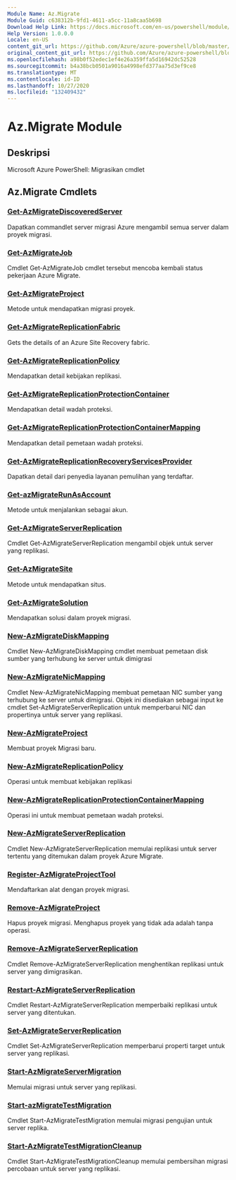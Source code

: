 ```yaml
---
Module Name: Az.Migrate
Module Guid: c638312b-9fd1-4611-a5cc-11a8caa5b698
Download Help Link: https://docs.microsoft.com/en-us/powershell/module/az.migrate
Help Version: 1.0.0.0
Locale: en-US
content_git_url: https://github.com/Azure/azure-powershell/blob/master/src/Migrate/help/Az.Migrate.md
original_content_git_url: https://github.com/Azure/azure-powershell/blob/master/src/Migrate/help/Az.Migrate.md
ms.openlocfilehash: a98b0f52edec1ef4e26a359ffa5d16942dc52528
ms.sourcegitcommit: b4a38bcb0501a9016a4998efd377aa75d3ef9ce8
ms.translationtype: MT
ms.contentlocale: id-ID
ms.lasthandoff: 10/27/2020
ms.locfileid: "132409432"
---
```

# Az.Migrate Module
## Deskripsi
Microsoft Azure PowerShell: Migrasikan cmdlet

## Az.Migrate Cmdlets
### [Get-AzMigrateDiscoveredServer](Get-AzMigrateDiscoveredServer.md)
Dapatkan commandlet server migrasi Azure mengambil semua server dalam proyek migrasi.

### [Get-AzMigrateJob](Get-AzMigrateJob.md)
Cmdlet Get-AzMigrateJob cmdlet tersebut mencoba kembali status pekerjaan Azure Migrate.

### [Get-AzMigrateProject](Get-AzMigrateProject.md)
Metode untuk mendapatkan migrasi proyek.

### [Get-AzMigrateReplicationFabric](Get-AzMigrateReplicationFabric.md)
Gets the details of an Azure Site Recovery fabric.

### [Get-AzMigrateReplicationPolicy](Get-AzMigrateReplicationPolicy.md)
Mendapatkan detail kebijakan replikasi.

### [Get-AzMigrateReplicationProtectionContainer](Get-AzMigrateReplicationProtectionContainer.md)
Mendapatkan detail wadah proteksi.

### [Get-AzMigrateReplicationProtectionContainerMapping](Get-AzMigrateReplicationProtectionContainerMapping.md)
Mendapatkan detail pemetaan wadah proteksi.

### [Get-AzMigrateReplicationRecoveryServicesProvider](Get-AzMigrateReplicationRecoveryServicesProvider.md)
Dapatkan detail dari penyedia layanan pemulihan yang terdaftar.

### [Get-azMigrateRunAsAccount](Get-AzMigrateRunAsAccount.md)
Metode untuk menjalankan sebagai akun.

### [Get-AzMigrateServerReplication](Get-AzMigrateServerReplication.md)
Cmdlet Get-AzMigrateServerReplication mengambil objek untuk server yang replikasi.

### [Get-AzMigrateSite](Get-AzMigrateSite.md)
Metode untuk mendapatkan situs.

### [Get-AzMigrateSolution](Get-AzMigrateSolution.md)
Mendapatkan solusi dalam proyek migrasi.

### [New-AzMigrateDiskMapping](New-AzMigrateDiskMapping.md)
Cmdlet New-AzMigrateDiskMapping cmdlet membuat pemetaan disk sumber yang terhubung ke server untuk dimigrasi

### [New-AzMigrateNicMapping](New-AzMigrateNicMapping.md)
Cmdlet New-AzMigrateNicMapping membuat pemetaan NIC sumber yang terhubung ke server untuk dimigrasi.
Objek ini disediakan sebagai input ke cmdlet Set-AzMigrateServerReplication untuk memperbarui NIC dan propertinya untuk server yang replikasi.

### [New-AzMigrateProject](New-AzMigrateProject.md)
Membuat proyek Migrasi baru.

### [New-AzMigrateReplicationPolicy](New-AzMigrateReplicationPolicy.md)
Operasi untuk membuat kebijakan replikasi

### [New-AzMigrateReplicationProtectionContainerMapping](New-AzMigrateReplicationProtectionContainerMapping.md)
Operasi ini untuk membuat pemetaan wadah proteksi.

### [New-AzMigrateServerReplication](New-AzMigrateServerReplication.md)
Cmdlet New-AzMigrateServerReplication memulai replikasi untuk server tertentu yang ditemukan dalam proyek Azure Migrate.

### [Register-AzMigrateProjectTool](Register-AzMigrateProjectTool.md)
Mendaftarkan alat dengan proyek migrasi.

### [Remove-AzMigrateProject](Remove-AzMigrateProject.md)
Hapus proyek migrasi.
Menghapus proyek yang tidak ada adalah tanpa operasi.

### [Remove-AzMigrateServerReplication](Remove-AzMigrateServerReplication.md)
Cmdlet Remove-AzMigrateServerReplication menghentikan replikasi untuk server yang dimigrasikan.

### [Restart-AzMigrateServerReplication](Restart-AzMigrateServerReplication.md)
Cmdlet Restart-AzMigrateServerReplication memperbaiki replikasi untuk server yang ditentukan.

### [Set-AzMigrateServerReplication](Set-AzMigrateServerReplication.md)
Cmdlet Set-AzMigrateServerReplication memperbarui properti target untuk server yang replikasi.

### [Start-AzMigrateServerMigration](Start-AzMigrateServerMigration.md)
Memulai migrasi untuk server yang replikasi.

### [Start-azMigrateTestMigration](Start-AzMigrateTestMigration.md)
Cmdlet Start-AzMigrateTestMigration memulai migrasi pengujian untuk server replika.

### [Start-AzMigrateTestMigrationCleanup](Start-AzMigrateTestMigrationCleanup.md)
Cmdlet Start-AzMigrateTestMigrationCleanup memulai pembersihan migrasi percobaan untuk server yang replikasi.

